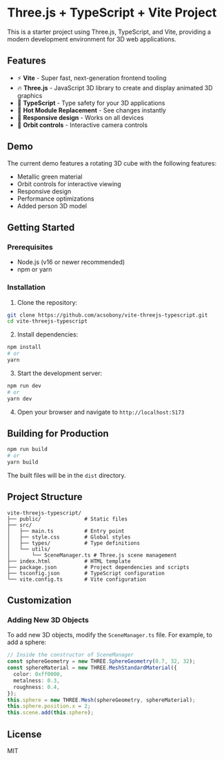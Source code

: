 # Three.js + TypeScript + Vite Project

This is a starter project using Three.js, TypeScript, and Vite, providing a modern development environment for 3D web applications.

## Features

- ⚡️ **Vite** - Super fast, next-generation frontend tooling 
- 🔥 **Three.js** - JavaScript 3D library to create and display animated 3D graphics
- 📝 **TypeScript** - Type safety for your 3D applications
- 🚀 **Hot Module Replacement** - See changes instantly
- 📱 **Responsive design** - Works on all devices
- 🔄 **Orbit controls** - Interactive camera controls

## Demo

The current demo features a rotating 3D cube with the following features:
- Metallic green material
- Orbit controls for interactive viewing
- Responsive design
- Performance optimizations
- Added person 3D model

## Getting Started

### Prerequisites

- Node.js (v16 or newer recommended)
- npm or yarn

### Installation

1. Clone the repository:

```bash
git clone https://github.com/acsobony/vite-threejs-typescript.git
cd vite-threejs-typescript
```

2. Install dependencies:

```bash
npm install
# or
yarn
```

3. Start the development server:

```bash
npm run dev
# or
yarn dev
```

4. Open your browser and navigate to `http://localhost:5173`

## Building for Production

```bash
npm run build
# or
yarn build
```

The built files will be in the `dist` directory.

## Project Structure

```
vite-threejs-typescript/
├── public/              # Static files
├── src/
│   ├── main.ts          # Entry point
│   ├── style.css        # Global styles
│   ├── types/           # Type definitions
│   └── utils/
│       └── SceneManager.ts # Three.js scene management
├── index.html           # HTML template
├── package.json         # Project dependencies and scripts
├── tsconfig.json        # TypeScript configuration
└── vite.config.ts       # Vite configuration
```

## Customization

### Adding New 3D Objects

To add new 3D objects, modify the `SceneManager.ts` file. For example, to add a sphere:

```typescript
// Inside the constructor of SceneManager
const sphereGeometry = new THREE.SphereGeometry(0.7, 32, 32);
const sphereMaterial = new THREE.MeshStandardMaterial({
  color: 0xff0000,
  metalness: 0.3,
  roughness: 0.4,
});
this.sphere = new THREE.Mesh(sphereGeometry, sphereMaterial);
this.sphere.position.x = 2;
this.scene.add(this.sphere);
```

## License

MIT
